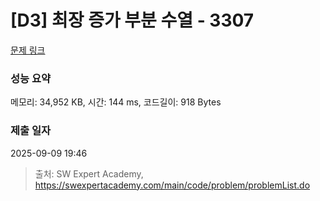 # [D3] 최장 증가 부분 수열 - 3307 

[문제 링크](https://swexpertacademy.com/main/code/problem/problemDetail.do?contestProbId=AWBOKg-a6l0DFAWr) 

### 성능 요약

메모리: 34,952 KB, 시간: 144 ms, 코드길이: 918 Bytes

### 제출 일자

2025-09-09 19:46



> 출처: SW Expert Academy, https://swexpertacademy.com/main/code/problem/problemList.do